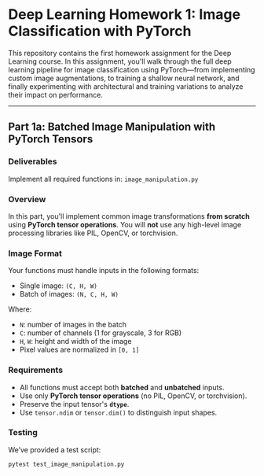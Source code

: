 # Deep Learning Homework 1: Image Classification with PyTorch

This repository contains the first homework assignment for the Deep Learning course. In this assignment, you'll walk through the full deep learning pipeline for image classification using PyTorch—from implementing custom image augmentations, to training a shallow neural network, and finally experimenting with architectural and training variations to analyze their impact on performance.

---

## Part 1a: Batched Image Manipulation with PyTorch Tensors

### Deliverables
Implement all required functions in: `image_manipulation.py`

### Overview

In this part, you'll implement common image transformations **from scratch** using **PyTorch tensor operations**. You will **not** use any high-level image processing libraries like PIL, OpenCV, or torchvision.

### Image Format

Your functions must handle inputs in the following formats:

- Single image: `(C, H, W)`
- Batch of images: `(N, C, H, W)`

Where:
- `N`: number of images in the batch  
- `C`: number of channels (1 for grayscale, 3 for RGB)  
- `H`, `W`: height and width of the image  
- Pixel values are normalized in `[0, 1]`

### Requirements

- All functions must accept both **batched** and **unbatched** inputs.
- Use only **PyTorch tensor operations** (no PIL, OpenCV, or torchvision).
- Preserve the input tensor's **`dtype`**.
- Use `tensor.ndim` or `tensor.dim()` to distinguish input shapes.

### Testing

We’ve provided a test script:

```bash
pytest test_image_manipulation.py
```

